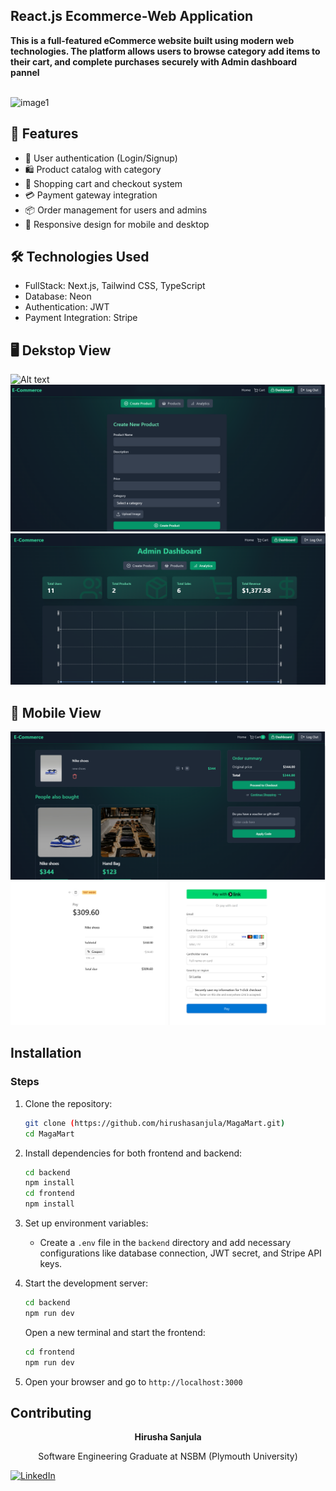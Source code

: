 ## React.js Ecommerce-Web Application

<p><strong>This is a full-featured eCommerce website built using modern web technologies. The platform allows users to browse category add items to their cart, and complete purchases securely with Admin dashboard pannel</strong></p> <br>

<img src="./image1.png" alt="image1" />


## 🚀 Features
- 🔐 User authentication (Login/Signup)
- 🛍️ Product catalog with category
- 🛒 Shopping cart and checkout system
- 💳 Payment gateway integration
- 📦 Order management for users and admins
- 📱 Responsive design for mobile and desktop

## 🛠 Technologies Used
- FullStack: Next.js,  Tailwind CSS, TypeScript
- Database: Neon
- Authentication: JWT
- Payment Integration: Stripe



## 🖥️ Dekstop View

<img src="/image1.png" alt="Alt text">
<img src="/image2.png" alt="Alt text">
<img src="/image3.png" alt="Alt text">

##  📱  Mobile View

<img src="/image4.png" alt="Alt text">
<img src="/image5.png" alt="Alt text">


## Installation


### Steps
1. Clone the repository:
   ```bash
   git clone (https://github.com/hirushasanjula/MagaMart.git)
   cd MagaMart
   ```
2. Install dependencies for both frontend and backend:
   ```bash
   cd backend
   npm install
   cd frontend
   npm install
   ```
3. Set up environment variables:
   - Create a `.env` file in the `backend` directory and add necessary configurations like database connection, JWT secret, and Stripe API keys.

4. Start the development server:
   ```bash
   cd backend
   npm run dev
   ```
   Open a new terminal and start the frontend:
   ```bash
   cd frontend
   npm run dev
   ```

5. Open your browser and go to `http://localhost:3000`

## Contributing
<p align="center"><strong>Hirusha Sanjula</strong></p>
<p align="center">Software Engineering Graduate at NSBM (Plymouth University)</p>


<a align="center" href="https://www.linkedin.com/in/hirusha-sanjula-8aba1b349?utm_source=share&utm_campaign=share_via&utm_content=profile&utm_medium=ios_app">![LinkedIn](https://img.shields.io/badge/LinkedIn-0A66C2?style=for-the-badge&logo=linkedin&logoColor=white)
</a>

